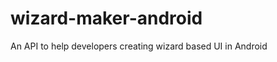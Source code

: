 wizard-maker-android
====================

An API to help developers creating wizard based UI in Android